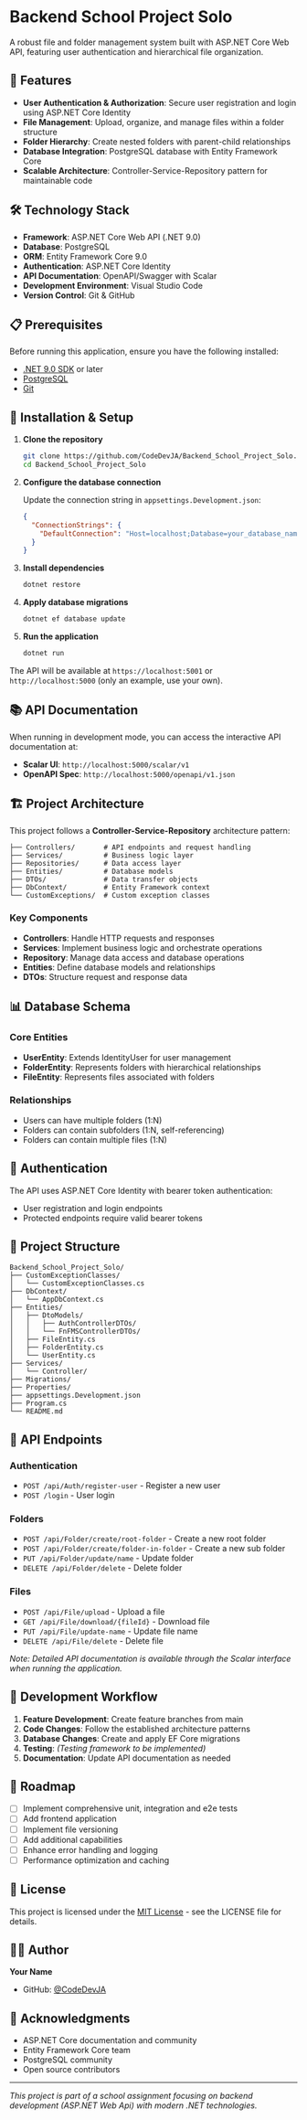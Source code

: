 # Backend School Project Solo

A robust file and folder management system built with ASP.NET Core Web API, featuring user authentication and hierarchical file organization.

## 🚀 Features

- **User Authentication & Authorization**: Secure user registration and login using ASP.NET Core Identity
- **File Management**: Upload, organize, and manage files within a folder structure
- **Folder Hierarchy**: Create nested folders with parent-child relationships
- **Database Integration**: PostgreSQL database with Entity Framework Core
- **Scalable Architecture**: Controller-Service-Repository pattern for maintainable code

## 🛠️ Technology Stack

- **Framework**: ASP.NET Core Web API (.NET 9.0)
- **Database**: PostgreSQL
- **ORM**: Entity Framework Core 9.0
- **Authentication**: ASP.NET Core Identity
- **API Documentation**: OpenAPI/Swagger with Scalar
- **Development Environment**: Visual Studio Code
- **Version Control**: Git & GitHub

## 📋 Prerequisites

Before running this application, ensure you have the following installed:

- [.NET 9.0 SDK](https://dotnet.microsoft.com/download) or later
- [PostgreSQL](https://www.postgresql.org/download/)
- [Git](https://git-scm.com/)

## 🔧 Installation & Setup

1. **Clone the repository**
   ```bash
   git clone https://github.com/CodeDevJA/Backend_School_Project_Solo.git
   cd Backend_School_Project_Solo
   ```

2. **Configure the database connection**
   
   Update the connection string in `appsettings.Development.json`:
   ```json
   {
     "ConnectionStrings": {
       "DefaultConnection": "Host=localhost;Database=your_database_name;Username=your_username;Password=your_password"
     }
   }
   ```

3. **Install dependencies**
   ```bash
   dotnet restore
   ```

4. **Apply database migrations**
   ```bash
   dotnet ef database update
   ```

5. **Run the application**
   ```bash
   dotnet run
   ```

The API will be available at `https://localhost:5001` or `http://localhost:5000` (only an example, use your own).

## 📚 API Documentation

When running in development mode, you can access the interactive API documentation at:
- **Scalar UI**: `http://localhost:5000/scalar/v1`
- **OpenAPI Spec**: `http://localhost:5000/openapi/v1.json`

## 🏗️ Project Architecture

This project follows a **Controller-Service-Repository** architecture pattern:

```
├── Controllers/       # API endpoints and request handling
├── Services/          # Business logic layer
├── Repositories/      # Data access layer
├── Entities/          # Database models
├── DTOs/              # Data transfer objects
├── DbContext/         # Entity Framework context
└── CustomExceptions/  # Custom exception classes
```

### Key Components

- **Controllers**: Handle HTTP requests and responses
- **Services**: Implement business logic and orchestrate operations
- **Repository**: Manage data access and database operations
- **Entities**: Define database models and relationships
- **DTOs**: Structure request and response data

## 📊 Database Schema

### Core Entities

- **UserEntity**: Extends IdentityUser for user management
- **FolderEntity**: Represents folders with hierarchical relationships
- **FileEntity**: Represents files associated with folders

### Relationships

- Users can have multiple folders (1:N)
- Folders can contain subfolders (1:N, self-referencing)
- Folders can contain multiple files (1:N)

## 🔐 Authentication

The API uses ASP.NET Core Identity with bearer token authentication:

- User registration and login endpoints
- Protected endpoints require valid bearer tokens

## 📁 Project Structure

```
Backend_School_Project_Solo/
├── CustomExceptionClasses/
│   └── CustomExceptionClasses.cs
├── DbContext/
│   └── AppDbContext.cs
├── Entities/
│   ├── DtoModels/
│   │   ├── AuthControllerDTOs/
│   │   └── FnFMSControllerDTOs/
│   ├── FileEntity.cs
│   ├── FolderEntity.cs
│   └── UserEntity.cs
├── Services/
│   └── Controller/
├── Migrations/
├── Properties/
├── appsettings.Development.json
├── Program.cs
└── README.md
```

## 🚦 API Endpoints

### Authentication
- `POST /api/Auth/register-user` - Register a new user
- `POST /login` - User login

### Folders
- `POST /api/Folder/create/root-folder` - Create a new root folder
- `POST /api/Folder/create/folder-in-folder` - Create a new sub folder
- `PUT /api/Folder/update/name` - Update folder
- `DELETE /api/Folder/delete` - Delete folder

### Files
- `POST /api/File/upload` - Upload a file
- `GET /api/File/download/{fileId}` - Download file
- `PUT /api/File/update-name` - Update file name
- `DELETE /api/File/delete` - Delete file

*Note: Detailed API documentation is available through the Scalar interface when running the application.*

## 🔄 Development Workflow

1. **Feature Development**: Create feature branches from main
2. **Code Changes**: Follow the established architecture patterns
3. **Database Changes**: Create and apply EF Core migrations
4. **Testing**: *(Testing framework to be implemented)*
5. **Documentation**: Update API documentation as needed

## 🚧 Roadmap

- [ ] Implement comprehensive unit, integration and e2e tests
- [ ] Add frontend application
- [ ] Implement file versioning
- [ ] Add additional capabilities
- [ ] Enhance error handling and logging
- [ ] Performance optimization and caching

## 📝 License

This project is licensed under the [MIT License](LICENSE) - see the LICENSE file for details.

## 👨‍💻 Author

**Your Name**
- GitHub: [@CodeDevJA](https://github.com/CodeDevJA)

## 🙏 Acknowledgments

- ASP.NET Core documentation and community
- Entity Framework Core team
- PostgreSQL community
- Open source contributors

---

*This project is part of a school assignment focusing on backend development (ASP.NET Web Api) with modern .NET technologies.*
